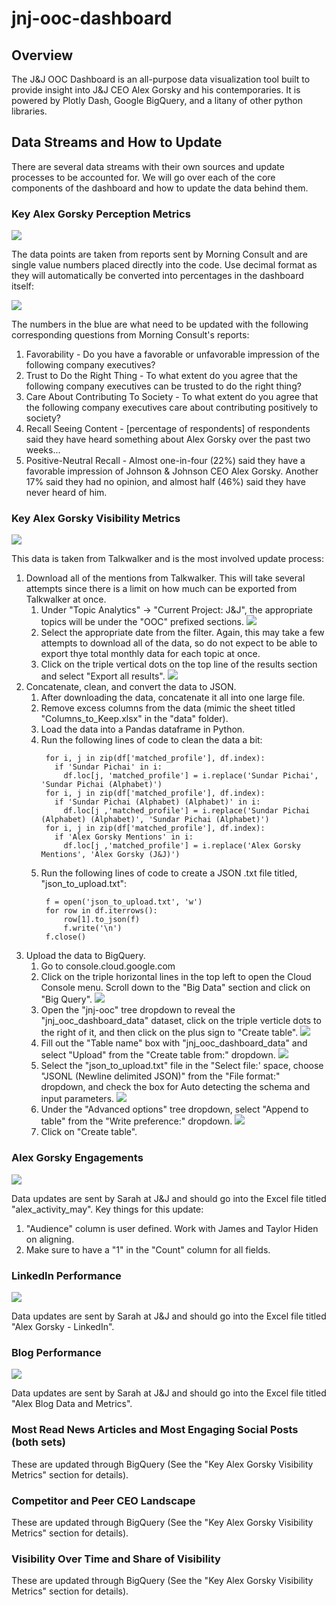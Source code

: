 # jnj-ooc-dashboard
## Overview

The J&J OOC Dashboard is an all-purpose data visualization tool built to provide insight into J&J CEO Alex Gorsky and his contemporaries. It is powered by Plotly Dash, Google BigQuery, and a litany of other python libraries.

## Data Streams and How to Update

There are several data streams with their own sources and update processes to be accounted for. We will go over each of the core components of the dashboard and how to update the data behind them.

### Key Alex Gorsky Perception Metrics
![](images/Key_Alex_Gorsky_Perception_Metrics.png)

The data points are taken from reports sent by Morning Consult and are single value numbers placed directly into the code. Use decimal format as they will automatically be converted into percentages in the dashboard itself:

![](images/Key_Alex_Gorksy_Perception_Metrics_code_snippet.png)

The numbers in the blue are what need to be updated with the following corresponding questions from Morning Consult's reports: 
  1. Favorability - Do you have a favorable or unfavorable impression of the following company executives?
  2. Trust to Do the Right Thing - To what extent do you agree that the following company executives can be trusted to do the right thing?
  3. Care About Contributing To Society - To what extent do you agree that the following company executives care about contributing positively to society?
  4. Recall Seeing Content - [percentage of respondents] of respondents said they have heard something about Alex Gorsky over the past two weeks...
  5. Positive-Neutral Recall - Almost one-in-four (22%) said they have a favorable impression of Johnson & Johnson CEO Alex Gorsky. Another 17% said they had no opinion, and almost half (46%) said they have never heard of him.

### Key Alex Gorsky Visibility Metrics
![](images/Key_Alex_Gorsky_Visibility_Metrics.png)

This data is taken from Talkwalker and is the most involved update process:
  1. Download all of the mentions from Talkwalker. This will take several attempts since there is a limit on how much can be exported from Talkwalker at once.
      1. Under "Topic Analytics" -> "Current Project: J&J", the appropriate topics will be under the "OOC" prefixed sections.
      ![](images/Talkwalker_1.png)
      2. Select the appropriate date from the filter. Again, this may take a few attempts to download all of the data, so do not expect to be able to export thye total monthly data for each topic at once.
      3. Click on the triple vertical dots on the top line of the results section and select "Export all results".
      ![](images/Talkwalker_2.png)
  2. Concatenate, clean, and convert the data to JSON.
      1. After downloading the data, concatenate it all into one large file.
      2. Remove excess columns from the data (mimic the sheet titled "Columns_to_Keep.xlsx" in the "data" folder).
      3. Load the data into a Pandas dataframe in Python.
      4. Run the following lines of code to clean the data a bit:
         ```
          for i, j in zip(df['matched_profile'], df.index):
            if 'Sundar Pichai' in i:
              df.loc[j, 'matched_profile'] = i.replace('Sundar Pichai', 'Sundar Pichai (Alphabet)')
          for i, j in zip(df['matched_profile'], df.index):
            if 'Sundar Pichai (Alphabet) (Alphabet)' in i:
              df.loc[j ,'matched_profile'] = i.replace('Sundar Pichai (Alphabet) (Alphabet)', 'Sundar Pichai (Alphabet)')
          for i, j in zip(df['matched_profile'], df.index):
            if 'Alex Gorsky Mentions' in i:
              df.loc[j ,'matched_profile'] = i.replace('Alex Gorsky Mentions', 'Alex Gorsky (J&J)')
         ```
      5. Run the following lines of code to create a JSON .txt file titled, "json_to_upload.txt":
         ```
          f = open('json_to_upload.txt', 'w')
          for row in df.iterrows():
              row[1].to_json(f)
              f.write('\n')
          f.close()
         ```
  3. Upload the data to BigQuery.
      1. Go to console.cloud.google.com
      2. Click on the triple horizontal lines in the top left to open the Cloud Console menu. Scroll down to the "Big Data" section and click on "Big Query".
         ![](images/BigQuery_1.png)
      3. Open the "jnj-ooc" tree dropdown to reveal the "jnj_ooc_dashboard_data" dataset, click on the triple verticle dots to the right of it, and then click on the plus sign to "Create table".
         ![](images/BigQuery_2.png)
      4. Fill out the "Table name" box with "jnj_ooc_dashboard_data" and select "Upload" from the "Create table from:" dropdown.
         ![](images/BigQuery_3.png)
      5. Select the "json_to_upload.txt" file in the "Select file:' space, choose "JSONL (Newline delimited JSON)" from the "File format:" dropdown, and check the box for Auto detecting the schema and input parameters.
         ![](images/BigQuery_4.png)
      6. Under the "Advanced options" tree dropdown, select "Append to table" from the "Write preference:" dropdown.
         ![](images/BigQuery_5.png)
      7. Click on "Create table".

### Alex Gorsky Engagements
![](images/Alex_Gorsky_Engagements.png)

Data updates are sent by Sarah at J&J and should go into the Excel file titled "alex_activity_may". Key things for this update:
  1. "Audience" column is user defined. Work with James and Taylor Hiden on aligning.
  2. Make sure to have a "1" in the "Count" column for all fields.

### LinkedIn Performance
![](images/LinkedIn_Performance.png)

Data updates are sent by Sarah at J&J and should go into the Excel file titled "Alex Gorsky - LinkedIn".

### Blog Performance
![](images/Blog_Performance.png)

Data updates are sent by Sarah at J&J and should go into the Excel file titled "Alex Blog Data and Metrics".

### Most Read News Articles and Most Engaging Social Posts (both sets)
These are updated through BigQuery (See the "Key Alex Gorsky Visibility Metrics" section for details).

### Competitor and Peer CEO Landscape
These are updated through BigQuery (See the "Key Alex Gorsky Visibility Metrics" section for details).

### Visibility Over Time and Share of Visibility
These are updated through BigQuery (See the "Key Alex Gorsky Visibility Metrics" section for details).
